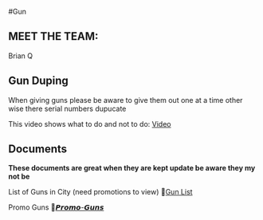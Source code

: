 #Gun 


## MEET THE  TEAM:
Brian
Q

## Gun Duping
When giving guns please be aware to give them out one at a time other wise there serial numbers dupucate 

This video shows what to do and not to do:
[Video](https://youtu.be/WD37QqBdprk)

## Documents
**These documents are great when they are kept update be aware they my not be** 

List of Guns in City (need promotions to view)
📄[Gun List](https://docs.google.com/spreadsheets/d/18__b594v-yvrK6ToSmdQWgQj_HvU8Clh2vftgzNAwbo/edit?usp=sharing)

Promo Guns
🔫[𝙋𝙧𝙤𝙢𝙤-𝙂𝙪𝙣𝙨](https://discord.com/channels/948070993518288936/1187889624488607835)